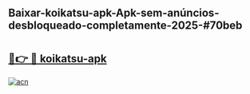 ## Baixar-koikatsu-apk-Apk-sem-anúncios-desbloqueado-completamente-2025-#70beb

# <h2><a href="https://ainizakaria.my?title=koikatsu-apk&ref=22M">🔗👉 🔴 koikatsu-apk</a></h2>

[![acn](https://github.com/user-attachments/assets/0f9c940e-d8b0-45ae-aac7-cd30a18b3e1c)](https://ainizakaria.my?title=koikatsu-apk&ref=22M)

